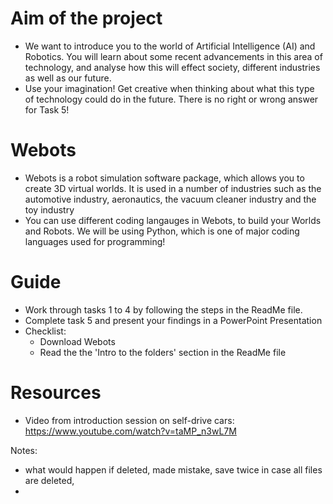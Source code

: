 # Aim of the project
- We want to introduce you to the world of Artificial Intelligence (AI) and Robotics. You will learn about some recent advancements in this area of technology, and analyse how this will effect society, different industries as well as our future.
- Use your imagination! Get creative when thinking about what this type of technology could do in the future. There is no right or wrong answer for Task 5! 

# Webots
- Webots is a robot simulation software package, which allows you to create 3D virtual worlds. It is used in a number of industries such as the automotive industry, aeronautics, the vacuum cleaner industry and the toy industry 
- You can use different coding langauges in Webots, to build your Worlds and Robots. We will be using Python, which is one of major coding languages used for programming!

# Guide
- Work through tasks 1 to 4 by following the steps in the ReadMe file.
- Complete task 5 and present your findings in a PowerPoint Presentation
- Checklist:
    - Download Webots
    - Read the the 'Intro to the folders' section in the ReadMe file

# Resources
- Video from introduction session on self-drive cars: https://www.youtube.com/watch?v=taMP_n3wL7M

Notes:
- what would happen if deleted, made mistake, save twice in case all files are deleted,
- 
